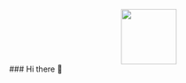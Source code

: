 <div id="header" align="center">
  <img src="https://media.giphy.com/media/VRKheDy4DkBMrQm66p/giphy-downsized-large.gif" width="100"/>
</div>
### Hi there 👋

<!--
**IgnatenkoYurii/IgnatenkoYurii** is a ✨ _special_ ✨ repository because its `README.md` (this file) appears on your GitHub profile.

Here are some ideas to get you started:

- 🔭 I’m currently working on ...
- 🌱 I’m currently learning ...
- 👯 I’m looking to collaborate on ...
- 🤔 I’m looking for help with ...
- 💬 Ask me about ...
- 📫 How to reach me: ...
- 😄 Pronouns: ...
- ⚡ Fun fact: ...
-->
